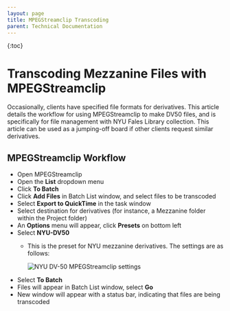 ```yaml
---
layout: page
title: MPEGStreamclip Transcoding
parent: Technical Documentation
---
```

{:toc}

# Transcoding Mezzanine Files with MPEGStreamclip

Occasionally, clients have specified file formats for derivatives. This article details the workflow for using MPEGStreamclip to make DV50 files, and is specifically for file management with NYU Fales Library collection. This article can be used as a jumping-off board if other clients request similar derivatives.

## MPEGStreamclip Workflow

* Open MPEGStreamclip
* Open the **List** dropdown menu
* Click **To Batch**
* Click **Add Files** in Batch List window, and select files to be transcoded
* Select **Export to QuickTime** in the task window
* Select destination for derivatives (for instance, a Mezzanine folder within the Project folder)
* An **Options** menu will appear, click **Presets** on bottom left
* Select **NYU-DV50**
    * This is the preset for NYU mezzanine derivatives. The settings are as follows:

      ![NYU DV-50 MPEGStreamclip settings](/bavc-resources/assets/images/MPEGStreamclip.png)
* Select **To Batch**
* Files will appear in Batch List window, select **Go**
* New window will appear with a status bar, indicating that files are being transcoded